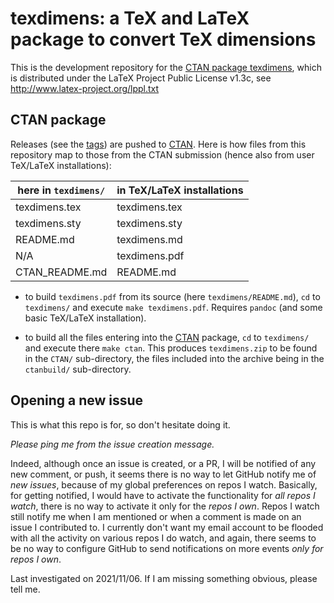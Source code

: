 texdimens: a TeX and LaTeX package to convert TeX dimensions
============================================================

This is the development repository for the
[CTAN package texdimens](https://ctan.org/pkg/texdimens), which is distributed
under the LaTeX Project Public License v1.3c, see
http://www.latex-project.org/lppl.txt

CTAN package
------------

Releases (see the [tags](https://github.com/jfbu/texdimens/tags)) are pushed
to [CTAN](https://ctan.org).  Here is how files from this repository map to
those from the CTAN submission (hence also from user TeX/LaTeX installations):

| here in `texdimens/`   | in TeX/LaTeX installations |
|------------------------|----------------------------|
| texdimens.tex          | texdimens.tex              |
| texdimens.sty          | texdimens.sty              |
| README.md              | texdimens.md               |
| N/A                    | texdimens.pdf              |
| CTAN_README.md         | README.md                  |

- to build `texdimens.pdf` from its source (here `texdimens/README.md`), `cd`
  to `texdimens/` and execute `make texdimens.pdf`.  Requires `pandoc` (and
  some basic TeX/LaTeX installation).

- to build all the files entering into the [CTAN](https://ctan.org)
  package, `cd` to `texdimens/` and execute there `make ctan`.  This
  produces `texdimens.zip` to be found in the `CTAN/` sub-directory, the files
  included into the archive being in the `ctanbuild/` sub-directory.

Opening a new issue
-------------------

This is what this repo is for, so don't hesitate doing it.

*Please ping me from the issue creation message.*

Indeed, although once an issue is created, or a PR, I will be notified of any
new comment, or push, it seems there is no way to let GitHub notify me of *new
issues*, because of my global preferences on repos I watch.  Basically, for
getting notified, I would have to activate the functionality for *all repos I
watch*, there is no way to activate it only for the *repos I own*.  Repos I
watch still notify me when I am mentioned or when a comment is made on an
issue I contributed to.  I currently don't want my email account to be flooded
with all the activity on various repos I do watch, and again, there seems to
be no way to configure GitHub to send notifications on more events *only
for repos I own*.

Last investigated on 2021/11/06.  If I am missing something obvious, please
tell me.

<!--
Local variables:
sentence-end-double-space:t
End:
-->
